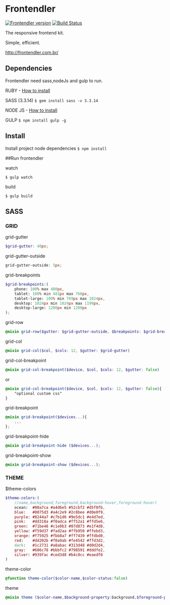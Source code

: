 

# Frontendler

[![Frontendler version](http://img.shields.io/badge/frontendler-v0.1.0-blue.svg?style=flat)](https://github.com/frontendler/frontendler)
[![Build Status](http://img.shields.io/travis/frontendler/frontendler.svg?style=flat)](https://travis-ci.org/frontendler/frontendler)

The responsive frontend kit.





Simple, efficient.

http://frontendler.com.br/

## Dependencies

Frontendler need sass,nodeJs and gulp to run.

RUBY - [How to install](https://www.ruby-lang.org/)

SASS (3.3.14) ```$ gem install sass -v 3.3.14```


NODE JS - [How to install](http://nodejs.org/)

GULP ```$ npm install gulp -g```

## Install

Install project node dependencies ```$ npm install```

##Run frontendler

watch
```
$ gulp watch
```

build
```
$ gulp build
```


## SASS

### GRID

grid-gutter

```scss
$grid-gutter: 40px;
```
grid-gutter-outside

```scss
grid-gutter-outside: 5px;
```

grid-breakpoints

```scss
$grid-breakpoints:(
	phone: 100% max 480px,
	tablet: 100% min 481px max 768px,
	tablet-large: 100% min 769px max 1024px,
	desktop: 1024px min 1024px max 1199px,
	desktop-large: 1200px min 1200px
);
```
grid-row

```scss
@mixin grid-row($gutter: $grid-gutter-outside, $breakpoints: $grid-breakpoints)
```

grid-col

```scss
@mixin grid-col($col, $cols: 12, $gutter: $grid-gutter)
```

grid-col-breakpoint

```scss
@mixin grid-col-breakpoint($device, $col, $cols: 12, $gutter: false)
```
or
```scss
@mixin grid-col-breakpoint($device, $col, $cols: 12, $gutter: false){
	"optional custom css"
}
```

grid-breakpoint

```scss
@mixin grid-breakpoint($devices...){
	...
};
```

grid-breakpoint-hide

```scss
@mixin grid-breakpoint-hide ($devices...);
```

grid-breakpoint-show

```scss
@mixin grid-breakpoint-show ($devices...);
```

### THEME

$theme-colors

```scss
$theme-colors:(
	//name,background,foreground,background-hover,foreground-hover)
	ocean:  #00a7ca #a4d6e5 #52cbf2 #d5f0fb,
	blue:   #0075d3 #a4c2e9 #2c8bee #d0e0f9,
	purple: #8244a7 #c7b1d6 #9e5dc1 #e4d7ed,
	pink:   #dd318a #f0adca #ff52a1 #ffd5e6,
	green:  #71be48 #c1e0b3 #87d873 #e1f4d8,
	yellow: #f59d37 #fad2aa #ffb950 #ffebd3,
	orange: #f75925 #fbb8a7 #ff7439 #ffdbd0,
	red:    #dd202b #f0a9ab #fe4542 #ffd3d2,
	dark:   #1c2731 #a8abac #313d48 #d0d2d4,
	gray:   #606c78 #bbbfc2 #798591 #dddfe2,
	silver: #939fac #ced3d8 #b4c0cc #eaedf0
)
```

theme-color
```scss
@function theme-color($color-name,$color-status:false)
```

theme
```scss
@mixin theme ($color-name,$background-property:background,$foreground-property:color,$state:false)
```
